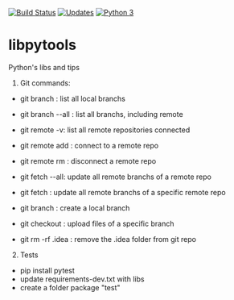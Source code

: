 [![Build Status](https://travis-ci.org/adrianodz/libpytools.svg?branch=master)](https://travis-ci.org/adrianodz/libpytools)
[![Updates](https://pyup.io/repos/github/adrianodz/libpytools/shield.svg)](https://pyup.io/repos/github/adrianodz/libpytools/)
[![Python 3](https://pyup.io/repos/github/adrianodz/libpytools/python-3-shield.svg)](https://pyup.io/repos/github/adrianodz/libpytools/)

# libpytools
Python's libs and tips

1) Git commands:

- git branch : list all local branchs

- git branch --all : list all branchs, including remote

- git remote -v: list all remote repositories connected 

- git remote add <name> <repo link> : connect to a remote repo

- git remote rm <name> : disconnect a remote repo

- git fetch --all: update all remote branchs of a remote repo

- git fetch <respository>: update all remote branchs of a specific
remote repo

- git branch <name>: create a local branch

- git checkout <name>: upload files of a specific branch

- git rm -rf .idea : remove the .idea folder from git repo

2) Tests
 - pip install pytest
 - update requirements-dev.txt with libs
 - create a folder package "test" 